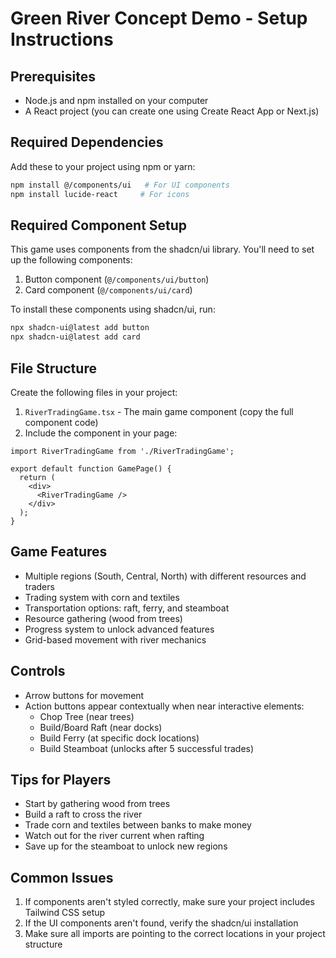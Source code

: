 # Green River Concept Demo - Setup Instructions

## Prerequisites
- Node.js and npm installed on your computer
- A React project (you can create one using Create React App or Next.js)

## Required Dependencies
Add these to your project using npm or yarn:

```bash
npm install @/components/ui   # For UI components
npm install lucide-react     # For icons
```

## Required Component Setup
This game uses components from the shadcn/ui library. You'll need to set up the following components:

1. Button component (`@/components/ui/button`)
2. Card component (`@/components/ui/card`)

To install these components using shadcn/ui, run:

```bash
npx shadcn-ui@latest add button
npx shadcn-ui@latest add card
```

## File Structure
Create the following files in your project:

1. `RiverTradingGame.tsx` - The main game component (copy the full component code)
2. Include the component in your page:

```tsx
import RiverTradingGame from './RiverTradingGame';

export default function GamePage() {
  return (
    <div>
      <RiverTradingGame />
    </div>
  );
}
```

## Game Features
- Multiple regions (South, Central, North) with different resources and traders
- Trading system with corn and textiles
- Transportation options: raft, ferry, and steamboat
- Resource gathering (wood from trees)
- Progress system to unlock advanced features
- Grid-based movement with river mechanics

## Controls
- Arrow buttons for movement
- Action buttons appear contextually when near interactive elements:
  - Chop Tree (near trees)
  - Build/Board Raft (near docks)
  - Build Ferry (at specific dock locations)
  - Build Steamboat (unlocks after 5 successful trades)

## Tips for Players
- Start by gathering wood from trees
- Build a raft to cross the river
- Trade corn and textiles between banks to make money
- Watch out for the river current when rafting
- Save up for the steamboat to unlock new regions

## Common Issues
1. If components aren't styled correctly, make sure your project includes Tailwind CSS setup
2. If the UI components aren't found, verify the shadcn/ui installation
3. Make sure all imports are pointing to the correct locations in your project structure